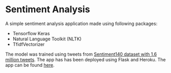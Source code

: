 # Sentiment Analysis
A simple sentiment analysis application made using following packages:
- Tensorflow Keras
- Natural Language Toolkit (NLTK)
- TfidfVectorizer


The model was trained using tweets from [Sentiment140 dataset with 1.6 million tweets](http://www.kaggle.com/kazanova/sentiment140). The app has has been deployed using Flask and Heroku. The app can be found [here](http://sentiment-analysis-mp.herokuapp.com/).
